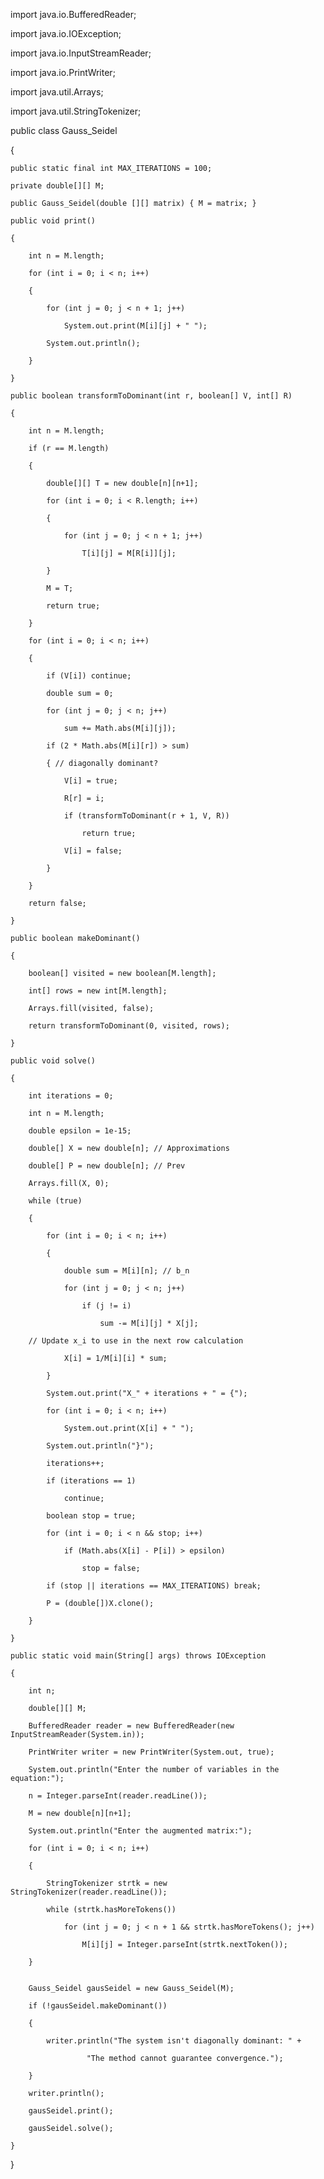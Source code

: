 import java.io.BufferedReader;

import java.io.IOException;

import java.io.InputStreamReader;

import java.io.PrintWriter;

import java.util.Arrays;

import java.util.StringTokenizer;
 
public class Gauss_Seidel 

{
    
    public static final int MAX_ITERATIONS = 100;  
    
    private double[][] M;
    
    public Gauss_Seidel(double [][] matrix) { M = matrix; }
 
    public void print()
    
    {
        
        int n = M.length;
        
        for (int i = 0; i < n; i++) 
        
        {
            
            for (int j = 0; j < n + 1; j++)
                
                System.out.print(M[i][j] + " ");
            
            System.out.println();
        
        }
    
    }
 
    public boolean transformToDominant(int r, boolean[] V, int[] R)
    
    {
        
        int n = M.length;
        
        if (r == M.length) 
        
        {
            
            double[][] T = new double[n][n+1];
            
            for (int i = 0; i < R.length; i++) 
            
            {
                
                for (int j = 0; j < n + 1; j++)
                    
                    T[i][j] = M[R[i]][j];
            
            }
 
            M = T;
 
            return true;
        
        }
 
        for (int i = 0; i < n; i++) 
        
        {
            
            if (V[i]) continue;
 
            double sum = 0;
 
            for (int j = 0; j < n; j++)
                
                sum += Math.abs(M[i][j]);
 
            if (2 * Math.abs(M[i][r]) > sum) 
            
            { // diagonally dominant?
                
                V[i] = true;
                
                R[r] = i;
 
                if (transformToDominant(r + 1, V, R))
                    
                    return true;
 
                V[i] = false;
            
            }
        
        }
 
        return false;
    
    }
 
    public boolean makeDominant()
    
    {
        
        boolean[] visited = new boolean[M.length];
        
        int[] rows = new int[M.length];
 
        Arrays.fill(visited, false);
 
        return transformToDominant(0, visited, rows);
    
    }
 
    public void solve()
    
    {
        
        int iterations = 0;
        
        int n = M.length;
        
        double epsilon = 1e-15;
        
        double[] X = new double[n]; // Approximations
        
        double[] P = new double[n]; // Prev
        
        Arrays.fill(X, 0);
 
        while (true) 
        
        {
            
            for (int i = 0; i < n; i++) 
            
            {
                
                double sum = M[i][n]; // b_n
 
                for (int j = 0; j < n; j++)
                    
                    if (j != i)
                        
                        sum -= M[i][j] * X[j];
 
        // Update x_i to use in the next row calculation
                
                X[i] = 1/M[i][i] * sum;
            
            }
 
            System.out.print("X_" + iterations + " = {");
            
            for (int i = 0; i < n; i++)
                
                System.out.print(X[i] + " ");
            
            System.out.println("}");
 
            iterations++;
            
            if (iterations == 1) 
                
                continue;
 
            boolean stop = true;
            
            for (int i = 0; i < n && stop; i++)
                
                if (Math.abs(X[i] - P[i]) > epsilon)
                    
                    stop = false;
 
            if (stop || iterations == MAX_ITERATIONS) break;
            
            P = (double[])X.clone();
        
        }
    
    }
 
    public static void main(String[] args) throws IOException
    
    {
        
        int n;
        
        double[][] M;
 
        BufferedReader reader = new BufferedReader(new InputStreamReader(System.in));
        
        PrintWriter writer = new PrintWriter(System.out, true);
 
        System.out.println("Enter the number of variables in the equation:");
        
        n = Integer.parseInt(reader.readLine());
        
        M = new double[n][n+1];
        
        System.out.println("Enter the augmented matrix:");
 
        for (int i = 0; i < n; i++) 
        
        {
            
            StringTokenizer strtk = new StringTokenizer(reader.readLine());
 
            while (strtk.hasMoreTokens())
                
                for (int j = 0; j < n + 1 && strtk.hasMoreTokens(); j++)
                    
                    M[i][j] = Integer.parseInt(strtk.nextToken());
        
        }
 
 
        Gauss_Seidel gausSeidel = new Gauss_Seidel(M);
 
        if (!gausSeidel.makeDominant()) 
        
        {
            
            writer.println("The system isn't diagonally dominant: " +
                     
                     "The method cannot guarantee convergence.");
        
        }
 
        writer.println();
        
        gausSeidel.print();
        
        gausSeidel.solve();
    
    }

}
